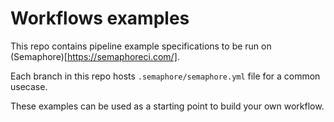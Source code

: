 # Workflows examples

This repo contains pipeline example specifications to be run on (Semaphore)[https://semaphoreci.com/].

Each branch in this repo hosts `.semaphore/semaphore.yml` file for a common usecase.

These examples can be used as a starting point to build your own workflow.
